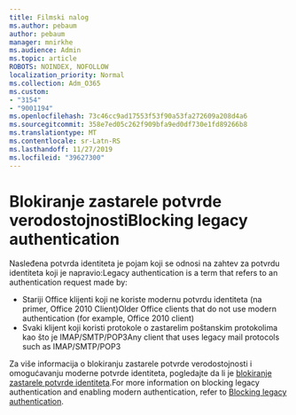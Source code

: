```yaml
---
title: Filmski nalog
ms.author: pebaum
author: pebaum
manager: mnirkhe
ms.audience: Admin
ms.topic: article
ROBOTS: NOINDEX, NOFOLLOW
localization_priority: Normal
ms.collection: Adm_O365
ms.custom:
- "3154"
- "9001194"
ms.openlocfilehash: 73c46cc9ad17553f53f90a53fa272609a208d4a6
ms.sourcegitcommit: 358e7ed05c262f909bfa9ed0df730e1fd89266b8
ms.translationtype: MT
ms.contentlocale: sr-Latn-RS
ms.lasthandoff: 11/27/2019
ms.locfileid: "39627300"
---
```

# <a name="blocking-legacy-authentication"></a><span data-ttu-id="4ebc1-102">Blokiranje zastarele potvrde verodostojnosti</span><span class="sxs-lookup"><span data-stu-id="4ebc1-102">Blocking legacy authentication</span></span>

<span data-ttu-id="4ebc1-103">Nasleđena potvrda identiteta je pojam koji se odnosi na zahtev za potvrdu identiteta koji je napravio:</span><span class="sxs-lookup"><span data-stu-id="4ebc1-103">Legacy authentication is a term that refers to an authentication request made by:</span></span>

- <span data-ttu-id="4ebc1-104">Stariji Office klijenti koji ne koriste modernu potvrdu identiteta (na primer, Office 2010 Client)</span><span class="sxs-lookup"><span data-stu-id="4ebc1-104">Older Office clients that do not use modern authentication (for example, Office 2010 client)</span></span>
- <span data-ttu-id="4ebc1-105">Svaki klijent koji koristi protokole o zastarelim poštanskim protokolima kao što je IMAP/SMTP/POP3</span><span class="sxs-lookup"><span data-stu-id="4ebc1-105">Any client that uses legacy mail protocols such as IMAP/SMTP/POP3</span></span>  

<span data-ttu-id="4ebc1-106">Za više informacija o blokiranju zastarele potvrde verodostojnosti i omogućavanju moderne potvrde identiteta, pogledajte da li je [blokiranje zastarele potvrde identiteta](https://docs.microsoft.com/azure/active-directory/conditional-access/concept-conditional-access-block-legacy-authentication).</span><span class="sxs-lookup"><span data-stu-id="4ebc1-106">For more information on blocking legacy authentication and enabling modern authentication, refer to [Blocking legacy authentication](https://docs.microsoft.com/azure/active-directory/conditional-access/concept-conditional-access-block-legacy-authentication).</span></span>